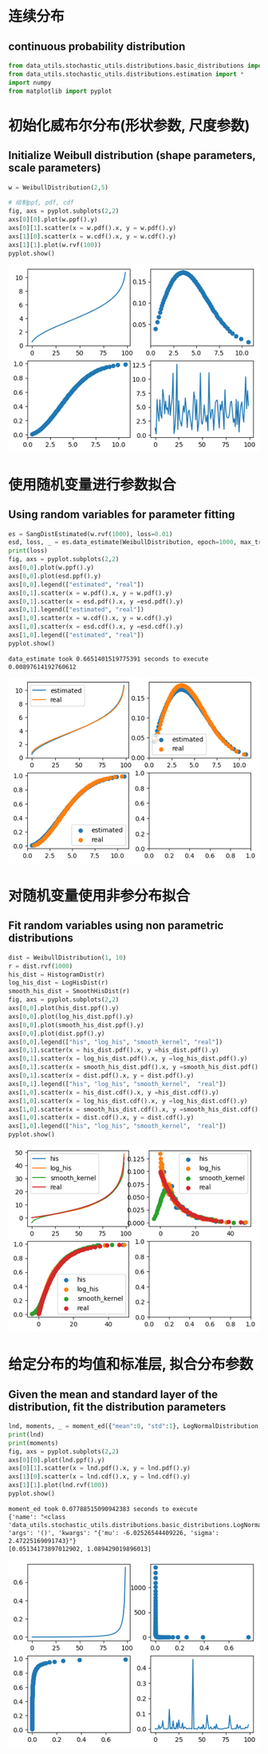 # 连续分布
## continuous probability distribution


```python
from data_utils.stochastic_utils.distributions.basic_distributions import *
from data_utils.stochastic_utils.distributions.estimation import *
import numpy
from matplotlib import pyplot
```

# 初始化威布尔分布(形状参数, 尺度参数)
## Initialize Weibull distribution (shape parameters, scale parameters)


```python
w = WeibullDistribution(2,5)
```


```python
# 绘制ppf, pdf, cdf
fig, axs = pyplot.subplots(2,2)
axs[0][0].plot(w.ppf().y)
axs[0][1].scatter(x = w.pdf().x, y = w.pdf().y)
axs[1][0].scatter(x = w.cdf().x, y = w.cdf().y)
axs[1][1].plot(w.rvf(100))
pyplot.show()
```


    
![png](output_4_0.png)
    


# 使用随机变量进行参数拟合
## Using random variables for parameter fitting


```python
es = SangDistEstimated(w.rvf(1000), loss=0.01)
esd, loss, _ = es.data_estimate(WeibullDistribution, epoch=1000, max_try=20, timer=True)
print(loss)
fig, axs = pyplot.subplots(2,2)
axs[0,0].plot(w.ppf().y)
axs[0,0].plot(esd.ppf().y)
axs[0,0].legend(["estimated", "real"])
axs[0,1].scatter(x = w.pdf().x, y = w.pdf().y)
axs[0,1].scatter(x = esd.pdf().x, y =esd.pdf().y)
axs[0,1].legend(["estimated", "real"])
axs[1,0].scatter(x = w.cdf().x, y = w.cdf().y)
axs[1,0].scatter(x = esd.cdf().x, y =esd.cdf().y)
axs[1,0].legend(["estimated", "real"])
pyplot.show()
```

    data_estimate took 0.6651401519775391 seconds to execute
    0.00897614192760612
    


    
![png](output_6_1.png)
    


# 对随机变量使用非参分布拟合
## Fit random variables using non parametric distributions


```python
dist = WeibullDistribution(1, 10)
r = dist.rvf(1000)
his_dist = HistogramDist(r)
log_his_dist = LogHisDist(r)
smooth_his_dist = SmoothHisDist(r)
fig, axs = pyplot.subplots(2,2)
axs[0,0].plot(his_dist.ppf().y)
axs[0,0].plot(log_his_dist.ppf().y)
axs[0,0].plot(smooth_his_dist.ppf().y)
axs[0,0].plot(dist.ppf().y)
axs[0,0].legend(["his", "log_his", "smooth_kernel", "real"])
axs[0,1].scatter(x = his_dist.pdf().x, y =his_dist.pdf().y)
axs[0,1].scatter(x = log_his_dist.pdf().x, y =log_his_dist.pdf().y)
axs[0,1].scatter(x = smooth_his_dist.pdf().x, y =smooth_his_dist.pdf().y)
axs[0,1].scatter(x = dist.pdf().x, y = dist.pdf().y)
axs[0,1].legend(["his", "log_his", "smooth_kernel",  "real"])
axs[1,0].scatter(x = his_dist.cdf().x, y =his_dist.cdf().y)
axs[1,0].scatter(x = log_his_dist.cdf().x, y =log_his_dist.cdf().y)
axs[1,0].scatter(x = smooth_his_dist.cdf().x, y =smooth_his_dist.cdf().y)
axs[1,0].scatter(x = dist.cdf().x, y = dist.cdf().y)
axs[1,0].legend(["his", "log_his", "smooth_kernel",  "real"])
pyplot.show()
```


    
![png](output_8_0.png)
    


# 给定分布的均值和标准层, 拟合分布参数
## Given the mean and standard layer of the distribution, fit the distribution parameters


```python
lnd, moments, _ = moment_ed({"mean":0, "std":1}, LogNormalDistribution, timer=True, epoch=1000)
print(lnd)
print(moments)
fig, axs = pyplot.subplots(2,2)
axs[0][0].plot(lnd.ppf().y)
axs[0][1].scatter(x = lnd.pdf().x, y = lnd.pdf().y)
axs[1][0].scatter(x = lnd.cdf().x, y = lnd.cdf().y)
axs[1][1].plot(lnd.rvf(100))
pyplot.show()
```

    moment_ed took 0.07788515090942383 seconds to execute
    {'name': "<class 'data_utils.stochastic_utils.distributions.basic_distributions.LogNormalDistribution'>", 'args': '()', 'kwargs': "{'mu': -6.02526544409226, 'sigma': 2.47225169091743}"}
    [0.05134173897012902, 1.089429019896013]
    


    
![png](output_10_1.png)
    



```python

```
